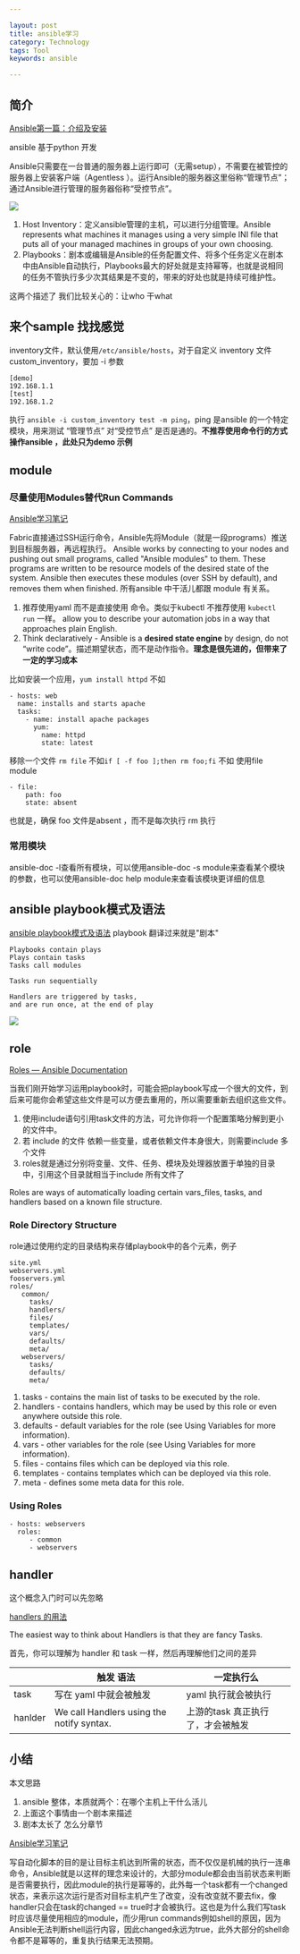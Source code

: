 ```yaml
---

layout: post
title: ansible学习
category: Technology
tags: Tool
keywords: ansible

---
```


## 简介


[Ansible第一篇：介绍及安装](http://www.ywnds.com/?p=6026)

ansible 基于python 开发

Ansible只需要在一台普通的服务器上运行即可（无需setup），不需要在被管控的服务器上安装客户端（Agentless ）。运行Ansible的服务器这里俗称“管理节点”；通过Ansible进行管理的服务器俗称“受控节点”。

![](/public/upload/tool/ansible_framework.png)

1. Host Inventory：定义ansible管理的主机，可以进行分组管理。Ansible represents what machines it manages using a very simple INI file that puts all of your managed machines in groups of your own choosing.  
2. Playbooks：剧本或编辑是Ansible的任务配置文件、将多个任务定义在剧本中由Ansible自动执行，Playbooks最大的好处就是支持幂等，也就是说相同的任务不管执行多少次其结果是不变的，带来的好处也就是持续可维护性。

这两个描述了 我们比较关心的：让who 干what

## 来个sample 找找感觉


inventory文件，默认使用`/etc/ansible/hosts`，对于自定义 inventory 文件 custom_inventory，要加 -i 参数

	[demo]
	192.168.1.1
	[test]
	192.168.1.2

执行 `ansible -i custom_inventory test -m ping`，ping 是ansible 的一个特定模块，用来测试 “管理节点” 对“受控节点” 是否是通的。**不推荐使用命令行的方式操作ansible ，此处只为demo 示例**

## module

### 尽量使用Modules替代Run Commands

[Ansible学习笔记](http://blog.yongbin.me/2017/02/25/ansible/)

Fabric直接通过SSH运行命令，Ansible先将Module（就是一段programs）推送到目标服务器，再远程执行。 Ansible works by connecting to your nodes and pushing out small programs, called "Ansible modules" to them. These programs are written to be resource models of the desired state of the system. Ansible then executes these modules (over SSH by default), and removes them when finished. 所有ansible 中干活儿都跟 module 有关系。

1. 推荐使用yaml 而不是直接使用 命令。类似于kubectl 不推荐使用 `kubectl run` 一样。  allow you to describe your automation jobs in a way that approaches plain English.
2. Think declaratively - Ansible is a **desired state engine** by design, do not “write code”。描述期望状态，而不是动作指令。**理念是很先进的，但带来了一定的学习成本**

比如安装一个应用，`yum install httpd`  不如 

	- hosts: web
	  name: installs and starts apache
	  tasks:
	    - name: install apache packages
	      yum:
	        name: httpd
	        state: latest

        
移除一个文件 `rm file` 不如`if [ -f foo ];then rm foo;fi` 不如 使用file module

	- file:
		path: foo
		state: absent
		
也就是，确保 foo 文件是absent ，而不是每次执行 rm 执行
		
### 常用模块

ansible-doc -l查看所有模块，可以使用ansible-doc -s module来查看某个模块的参数，也可以使用ansible-doc help module来查看该模块更详细的信息





## ansible playbook模式及语法

[ansible playbook模式及语法](https://www.cnblogs.com/hwlong/p/9301008.html) playbook 翻译过来就是"剧本"

	Playbooks contain plays
	Plays contain tasks
	Tasks call modules
	
	Tasks run sequentially
	
	Handlers are triggered by tasks,
	and are run once, at the end of play
	
![](/public/upload/tool/ansible_playbook.png)

## role 

[Roles — Ansible Documentation](https://docs.ansible.com/ansible/latest/user_guide/playbooks_reuse_roles.html)

当我们刚开始学习运用playbook时，可能会把playbook写成一个很大的文件，到后来可能你会希望这些文件是可以方便去重用的，所以需要重新去组织这些文件。

1. 使用include语句引用task文件的方法，可允许你将一个配置策略分解到更小的文件中。
2. 若 include 的文件 依赖一些变量，或者依赖文件本身很大，则需要include 多个文件
3. roles就是通过分别将变量、文件、任务、模块及处理器放置于单独的目录中，引用这个目录就相当于include 所有文件了

Roles are ways of automatically loading certain vars_files, tasks, and handlers based on a known file structure.

### Role Directory Structure

 role通过使用约定的目录结构来存储playbook中的各个元素，例子 

	site.yml
	webservers.yml
	fooservers.yml
	roles/
	   common/
	     tasks/
	     handlers/
	     files/
	     templates/
	     vars/
	     defaults/
	     meta/
	   webservers/
	     tasks/
	     defaults/
	     meta/

1. tasks - contains the main list of tasks to be executed by the role.
2. handlers - contains handlers, which may be used by this role or even anywhere outside this role.
3. defaults - default variables for the role (see Using Variables for more information).
4. vars - other variables for the role (see Using Variables for more information).
5. files - contains files which can be deployed via this role.
6. templates - contains templates which can be deployed via this role.
7. meta - defines some meta data for this role. 

### Using Roles

	- hosts: webservers
	  roles:
	     - common
	     - webservers

## handler

这个概念入门时可以先忽略

[handlers 的用法](http://www.zsythink.net/archives/2624)

The easiest way to think about Handlers is that they are fancy Tasks.

首先，你可以理解为 handler 和 task 一样，然后再理解他们之间的差异

||触发 语法|一定执行么|
|---|---|---|
|task|写在 yaml 中就会被触发|yaml 执行就会被执行|
|hanlder|We call Handlers using the notify syntax.| 上游的task 真正执行了，才会被触发|

## 小结

本文思路

1. ansible 整体，本质就两个：在哪个主机上干什么活儿
2. 上面这个事情由一个剧本来描述
3. 剧本太长了 怎么分章节

[Ansible学习笔记](http://blog.yongbin.me/2017/02/25/ansible/)

写自动化脚本的目的是让目标主机达到所需的状态，而不仅仅是机械的执行一连串命令，Ansible就是以这样的理念来设计的，大部分module都会由当前状态来判断是否需要执行，因此module的执行是幂等的，此外每一个task都有一个changed状态，来表示这次运行是否对目标主机产生了改变，没有改变就不要去fix，像handler只会在task的changed == true时才会被执行。这也是为什么我们写task时应该尽量使用相应的module，而少用run commands例如shell的原因，因为Ansible无法判断shell运行内容，因此changed永远为true，此外大部分的shell命令都不是幂等的，重复执行结果无法预期。